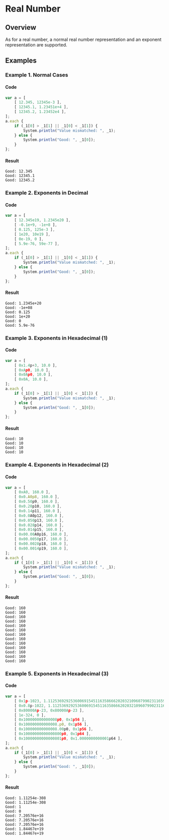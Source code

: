# Real Number

## Overview

As for a real number, a normal real number representation and an exponent representation are supported.

## Examples

### Example 1. Normal Cases

#### Code

```javascript
var a = [
    [ 12.345, 12345e-3 ],
    [ 12345.1, 1.23451e+4 ],
    [ 12345.2, 1.23452e4 ],
];
a.each {
    if (_1[0] > _1[1] || _1[0] < _1[1]) {
        System.println("Value mismatched: ", _1);
    } else {
        System.println("Good: ", _1[0]);
    }
};
```

#### Result

```
Good: 12.345
Good: 12345.1
Good: 12345.2
```

### Example 2. Exponents in Decimal

#### Code

```javascript
var a = [
    [ 12.345e19, 1.2345e20 ],
    [ -0.1e+9, -1e+8 ],
    [ 0.125, 125e-3 ],
    [ 1e20, 10e19 ],
    [ 0e-19, 0 ],
    [ 5.9e-76, 59e-77 ],
];
a.each {
    if (_1[0] > _1[1] || _1[0] < _1[1]) {
        System.println("Value mismatched: ", _1);
    } else {
        System.println("Good: ", _1[0]);
    }
};
```

#### Result

```
Good: 1.2345e+20
Good: -1e+08
Good: 0.125
Good: 1e+20
Good: 0
Good: 5.9e-76
```

### Example 3. Exponents in Hexadecimal (1)

#### Code

```javascript
var a = [
    [ 0x1.4p+3, 10.0 ],
    [ 0xAp0, 10.0 ],
    [ 0x0Ap0, 10.0 ],
    [ 0x0A, 10.0 ],
];
a.each {
    if (_1[0] > _1[1] || _1[0] < _1[1]) {
        System.println("Value mismatched: ", _1);
    } else {
        System.println("Good: ", _1[0]);
    }
};
```

#### Result

```
Good: 10
Good: 10
Good: 10
Good: 10
```

### Example 4. Exponents in Hexadecimal (2)

#### Code

```javascript
var a = [
    [ 0xA0, 160.0 ],
    [ 0x0.A0p8, 160.0 ],
    [ 0x0.50p9, 160.0 ],
    [ 0x0.28p10, 160.0 ],
    [ 0x0.14p11, 160.0 ],
    [ 0x0.0A0p12, 160.0 ],
    [ 0x0.050p13, 160.0 ],
    [ 0x0.028p14, 160.0 ],
    [ 0x0.014p15, 160.0 ],
    [ 0x00.00A0p16, 160.0 ],
    [ 0x00.0050p17, 160.0 ],
    [ 0x00.0028p18, 160.0 ],
    [ 0x00.0014p19, 160.0 ],
];
a.each {
    if (_1[0] > _1[1] || _1[0] < _1[1]) {
        System.println("Value mismatched: ", _1);
    } else {
        System.println("Good: ", _1[0]);
    }
};
```

#### Result

```
Good: 160
Good: 160
Good: 160
Good: 160
Good: 160
Good: 160
Good: 160
Good: 160
Good: 160
Good: 160
Good: 160
Good: 160
Good: 160
```

### Example 5. Exponents in Hexadecimal (3)

#### Code

```javascript
var a = [
    [ 0x1p-1023, 1.11253692925360069154511635866620203210960799023116591527666e-308 ],
    [ 0x0.8p-1022, 1.11253692925360069154511635866620203210960799023116591527666e-308 ],
    [ 0x80000Ap-23, 0x80000Ap-23 ],
    [ 1e-324, 0 ],
    [ 0x100000000000008p0, 0x1p56 ],
    [ 0x100000000000008.p0, 0x1p56 ],
    [ 0x100000000000008.00p0, 0x1p56 ],
    [ 0x10000000000000800p0, 0x1p64 ],
    [ 0x10000000000000801p0, 0x1.0000000000001p64 ],
];
a.each {
    if (_1[0] > _1[1] || _1[0] < _1[1]) {
        System.println("Value mismatched: ", _1);
    } else {
        System.println("Good: ", _1[0]);
    }
};
```

#### Result

```
Good: 1.11254e-308
Good: 1.11254e-308
Good: 1
Good: 0
Good: 7.20576e+16
Good: 7.20576e+16
Good: 7.20576e+16
Good: 1.84467e+19
Good: 1.84467e+19
```
